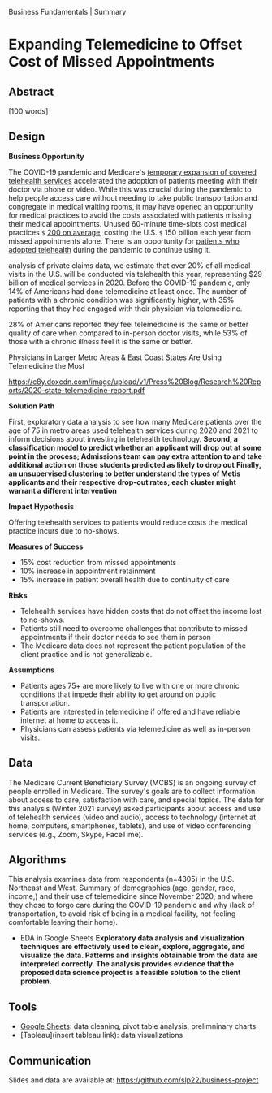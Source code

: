 Business Fundamentals | Summary

# Expanding Telemedicine to Offset Cost of Missed Appointments  

## Abstract

[100 words]

## Design

**Business Opportunity**

The COVID-19 pandemic and Medicare's [temporary expansion of covered telehealth services](https://www.medicare.gov/coverage/telehealth) accelerated the adoption of patients meeting with their doctor via phone or video. While this was crucial during the pandemic to help people access care without needing to take public transportation and congregate in medical waiting rooms, it may have opened an opportunity for medical practices to avoid the costs associated with patients missing their medical appointments. Unused 60-minute time-slots cost medical practices `$` [200 on average](https://www.hcinnovationgroup.com/clinical-it/article/13008175/missed-appointments-cost-the-us-healthcare-system-150b-each-year), costing the U.S. `$` 150 billion each year from missed appointments alone.
There is an opportunity for [patients who adopted telehealth](https://www.ncbi.nlm.nih.gov/pmc/articles/PMC7772717/) during the pandemic to continue using it.


analysis of private claims data,
we estimate that over 20% of all
medical visits in the U.S. will be
conducted via telehealth this year,
representing $29 billion of medical services
in 2020.
Before the COVID-19 pandemic, only
14% of Americans had done
telemedicine at least once. The
number of patients with a chronic
condition was significantly higher, with
35% reporting that they had engaged
with their physician via telemedicine. 

28% of Americans reported they feel
telemedicine is the same or better quality
of care when compared to in-person
doctor visits, while 53% of those with a
chronic illness feel it is the same or better.

Physicians in Larger Metro Areas
& East Coast States Are Using
Telemedicine the Most

https://c8y.doxcdn.com/image/upload/v1/Press%20Blog/Research%20Reports/2020-state-telemedicine-report.pdf


**Solution Path**

First, exploratory data analysis to see how many Medicare patients over the age of 75 in metro areas used telehealth services during 2020 and 2021 to inform decisions about investing in telehealth technology.
**Second, a classification model to predict whether an applicant will drop out at some point in the process; Admissions team can pay extra attention to and take additional action on those students predicted as likely to drop out**
**Finally, an unsupervised clustering to better understand the types of Metis applicants and their respective drop-out rates; each cluster might warrant a different intervention**

**Impact Hypothesis** 

Offering telehealth services to patients would reduce costs the medical practice incurs due to no-shows.

**Measures of Success**
* 15% cost reduction from missed appointments
* 10% increase in appointment retainment
* 15% increase in patient overall health due to continuity of care 

**Risks**
* Telehealth services have hidden costs that do not offset the income lost to no-shows.
* Patients still need to overcome challenges that contribute to missed appointments if their doctor needs to see them in person
* The Medicare data does not represent the patient population of the client practice and is not generalizable.

**Assumptions**
* Patients ages 75+ are more likely to live with one or more chronic conditions that impede their ability to get around on public transportation.
* Patients are interested in telemedicine if offered and have reliable internet at home to access it.
* Physicians can assess patients via telemedicine as well as in-person visits.

## Data

The Medicare Current Beneficiary Survey (MCBS) is an ongoing survey of people enrolled in Medicare. The survey's goals are to collect information about access to care, satisfaction with care, and special topics. The data for this analysis (Winter 2021 survey) asked participants about access and use of telehealth services (video and audio), access to technology (internet at home, computers, smartphones, tablets), and use of video conferencing services (e.g., Zoom, Skype, FaceTime).

## Algorithms 

This analysis examines data from respondents (n=4305) in the U.S. Northeast and West. 
Summary of demographics (age, gender, race, income,) and their use of telemedicine since November 2020, and where they chose to forgo care during the COVID-19 pandemic and why (lack of transportation, to avoid risk of being in a medical facility, not feeling comfortable leaving their home). 

* EDA in Google Sheets
**Exploratory data analysis and visualization techniques are effectively used to clean, explore, aggregate, and visualize the data. Patterns and insights obtainable from the data are interpreted correctly. The analysis provides evidence that the proposed data science project is a feasible solution to the client problem.**

## Tools

* [Google Sheets](https://docs.google.com/spreadsheets/d/1D6C3ND8lyubF3_ExAL7TZzlsHO7_-m1A3CbWIuYEd6Q/edit?usp=sharing): data cleaning, pivot table analysis, prelimninary charts
* [Tableau](insert tableau link): data visualizations <br/>

## Communication

Slides and data are available at: https://github.com/slp22/business-project





